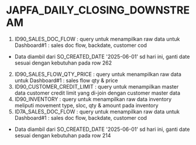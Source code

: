 # JAPFA_DAILY_CLOSING_DOWNSTREAM

1. ID90_SALES_DOC_FLOW : query untuk menampilkan raw data untuk Dashboard#1 : sales doc flow, backdate, customer cod
  -  Data diambil dari SO_CREATED_DATE '2025-06-01' sd hari ini, ganti date sesuai dengan kebutuhan pada row 262
2. ID90_SALES_FLOW_QTY_PRICE : query untuk menampilkan raw data untuk Dashboard#1 : sales flow qty & price
3. ID90_CUSTOMER_CREDIT_LIMIT : query untuk menampilkan master data customer credit limit yang di-join dengan customer master data
4. ID90_INVENTORY : query untuk menampilkan raw data inventory meliputi movement type, sloc, qty & amount pada inventory
5. ID7A_SALES_DOC_FLOW : query untuk menampilkan raw data untuk Dashboard#1 : sales doc flow, backdate, customer cod
  -  Data diambil dari SO_CREATED_DATE '2025-06-01' sd hari ini, ganti date sesuai dengan kebutuhan pada row 214
